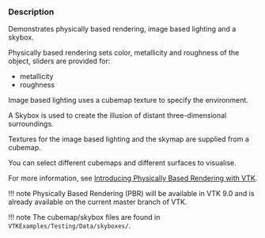 ### Description

Demonstrates physically based rendering, image based lighting and a skybox.

Physically based rendering sets color, metallicity and roughness of the object, sliders are provided for:
- metallicity
- roughness

Image based lighting uses a cubemap texture to specify the environment.

A Skybox is used to create the illusion of distant three-dimensional surroundings.

Textures for the image based lighting and the skymap are supplied from a cubemap.

You can select different cubemaps and different surfaces to visualise.

For more information, see [Introducing Physically Based Rendering with VTK](https://blog.kitware.com/vtk-pbr/).

!!! note
Physically Based Rendering (PBR) will be available in VTK 9.0 and is already available on the current master branch of VTK.

!!! note
The cubemap/skybox files are found in `VTKExamples/Testing/Data/skyboxes/`.
